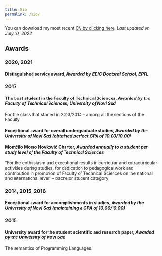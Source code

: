 ```yaml
---
title: Bio
permalink: /bio/
---
```


You can download my most recent [CV by clicking here](/assets/files/Viktor_Sanca_cv.pdf).
*Last updated on July 10, 2022* 


## Awards

### **2020, 2021** 
#### Distinguished service award, *Awarded by EDIC Doctoral School, EPFL*

### **2017**
#### The best student in the Faculty of Technical Sciences, *Awarded by the Faculty of Technical Sciences, University of Novi Sad*
For the class that started in 2013/2014 – among all the sections of the Faculty

#### Exceptional award for overall undergraduate studies, *Awarded by the University of Novi Sad (obtained perfect GPA of 10.00/10.00)*

#### Momčilo Momo Novković Charter, *Awarded annually to a student per study level of the Faculty of Technical Sciences*
“For the enthusiasm and exceptional results in curricular and extracurricular activities during studies, for dedication to pedagogical work and contribution in promotion of Faculty of Technical Sciences on the national and international level” – bachelor student category

### **2014, 2015, 2016**
#### Exceptional award for accomplishments in studies, *Awarded by the University of Novi Sad (maintaining a GPA of 10.00/10.00)*

### **2015**
#### University award for the student scientific and research paper, *Awarded by the University of Novi Sad*
The semantics of Programming Languages. 


